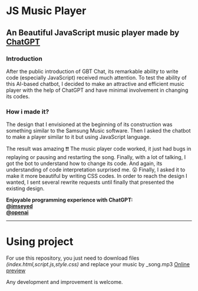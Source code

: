 # JS Music Player
An Beautiful JavaScript music player made by [ChatGPT](https://ai.com)
----------
### Introduction
After the public introduction of GBT Chat, its remarkable ability to write code (especially JavaScript) received much attention.
To test the ability of this AI-based chatbot, I decided to make an attractive and efficient music player with the help of ChatGPT and have minimal involvement in changing its codes.
### How i made it?
The design that I envisioned at the beginning of its construction was something similar to the Samsung Music software. Then I asked the chatbot to make a player similar to it but using JavaScript language.

The result was amazing ❗❗
The music player code worked, it just had bugs in replaying or pausing and restarting the song.
Finally, with a lot of talking, I got the bot to understand how to change its code. And again, its understanding of code interpretation surprised me. 😮
Finally, I asked it to make it more beautiful by writing CSS codes. In order to reach the design I wanted, I sent several rewrite requests until finally that presented the existing design.

**Enjoyable programming experience with ChatGPT:                                               
[@imseyed](https://github.com/imseyed)                                               
[@openai](https://github.com/openai)**

----------

# Using project
For use this repository, you just need to download files _(index.html,script.js,style.css)_ and replace your music by _song.mp3
[Online preview](https://imseyed.github.io/js-music-player/)

Any development and improvement is welcome.
